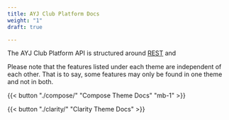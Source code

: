 ```yaml
---
title: AYJ Club Platform Docs
weight: "1"
draft: true

---
```

The AYJ Club Platform API is structured around [REST](https://en.wikipedia.org/wiki/Representational_state_transfer) and 

Please note that the features listed under each theme are independent of each other. That is to say, some features may only be found in one theme and not in both.

<!-- That content is better than dummy lorem ipsum 2) That content serves a good real-world demo for this theme 3) Publish more structured docs for each theme which are better than long blocky READMEs -->

{{< button "./compose/" "Compose Theme Docs" "mb-1" >}}

{{< button "./clarity/" "Clarity Theme Docs" >}}